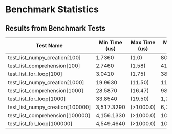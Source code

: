 # Benchmark Statistics

## Results from Benchmark Tests

| Test Name | Min Time (us) | Max Time (us) | Mean Time (us) | StdDev (us) | Median Time (us) | IQR | OPS | Rounds |
|-----------|---------------|---------------|----------------|-------------|-----------------|-----|-----|-------|
| test_list_numpy_creation[100] | 1.7360 | (1.0) | 80.5750 | (1.0) | 2.5944 | (1.0) | (1.0) | 41908 |
| test_list_comprehension[100] | 2.7460 | (1.58) | 410.7310 | (5.10) | 3.9604 | (1.53) | (0.66) | 70156 |
| test_list_for_loop[100] | 3.0410 | (1.75) | 384.4900 | (4.77) | 3.7731 | (1.45) | (0.69) | 122026 |
| test_list_numpy_creation[1000] | 19.9630 | (11.50) | 119.1780 | (1.48) | 28.1805 | (10.86) | (0.09) | 21300 |
| test_list_comprehension[1000] | 28.5870 | (16.47) | 983.7700 | (12.21) | 52.4195 | (20.21) | (0.05) | 7890 |
| test_list_for_loop[1000] | 33.8540 | (19.50) | 1,220.0450 | (15.14) | 54.9761 | (21.19) | (0.05) | 14720 |
| test_list_numpy_creation[100000] | 3,517.3290 | (>1000.0) | 6,214.1800 | (77.12) | 4,522.3266 | (>1000.0) | (0.00) | 158 |
| test_list_comprehension[100000] | 4,156.1330 | (>1000.0) | 10,873.2670 | (134.95) | 5,227.2598 | (>1000.0) | (0.00) | 200 |
| test_list_for_loop[100000] | 4,549.4640 | (>1000.0) | 10,218.7420 | (126.82) | 6,784.6604 | (>1000.0) | (0.00) | 160 |